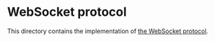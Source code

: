 # WebSocket protocol

This directory contains the implementation of
[the WebSocket protocol](https://tools.ietf.org/html/rfc6455).
